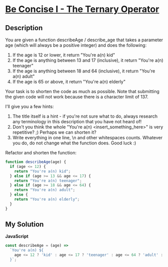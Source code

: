 # [Be Concise I - The Ternary Operator](https://www.codewars.com/kata/56f3f6a82010832b02000f38)

## Description

You are given a function describeAge / describe_age that takes a parameter age (which will always be a positive integer) and does the following:

1. If the age is 12 or lower, it return "You're a(n) kid"
2. If the age is anything between 13 and 17 (inclusive), it return "You're a(n) teenager"
3. If the age is anything between 18 and 64 (inclusive), it return "You're a(n) adult"
4. If the age is 65 or above, it return "You're a(n) elderly"

Your task is to shorten the code as much as possible. Note that submitting the given code will not work because there is a character limit of 137.

I'll give you a few hints:

1. The title itself is a hint - if you're not sure what to do, always research any terminology in this description that you have not heard of!
2. Don't you think the whole "You're a(n) <insert_something_here>" is very repetitive? ;) Perhaps we can shorten it?
3. Write everything in one line, \n and other whitespaces counts.
Whatever you do, do not change what the function does. Good luck :)

Refactor and shorten the function:

```js
function describeAge(age) {
  if (age <= 12) {
    return "You're a(n) kid";
  } else if (age >= 13 && age <= 17) {
    return "You're a(n) teenager";
  } else if (age >= 18 && age <= 64) {
    return "You're a(n) adult";
  } else {
    return "You're a(n) elderly";
  }
}
```

## My Solution

**JavaScript**

```js
const describeAge = (age) =>
  `You're a(n) ${
    age <= 12 ? 'kid' : age <= 17 ? 'teenager' : age <= 64 ? 'adult' : 'elderly'
  }`;
```
